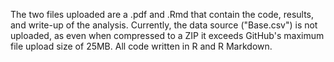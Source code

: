 The two files uploaded are a .pdf and .Rmd that contain the code, results, and write-up of the analysis. 
Currently, the data source ("Base.csv") is not uploaded, as even when compressed to a ZIP it exceeds GitHub's maximum file upload size of 25MB. All code written in R and R Markdown.
